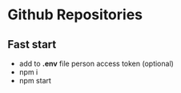 # Github Repositories

## Fast start

- add to **.env** file person access token (optional)
- npm i
- npm start
